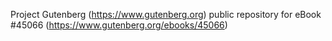 Project Gutenberg (https://www.gutenberg.org) public repository for eBook #45066 (https://www.gutenberg.org/ebooks/45066)
